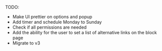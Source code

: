 TODO:
- Make UI prettier on options and popup
- Add timer and schedule Monday to Sunday
- Check if all permissions are needed
- Add the ability for the user to set a list of alternative links on the block page
- Migrate to v3
